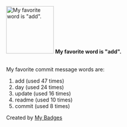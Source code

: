 <img src="https://my-badges.github.io/my-badges/favorite-word.png" alt="My favorite word is &quot;add&quot;." title="My favorite word is &quot;add&quot;." width="128">
<strong>My favorite word is &quot;add&quot;.</strong>
<br><br>

My favorite commit message words are:

1. add (used 47 times)
2. day (used 24 times)
3. update (used 16 times)
4. readme (used 10 times)
5. commit (used 8 times)


Created by <a href="https://github.com/my-badges/my-badges">My Badges</a>